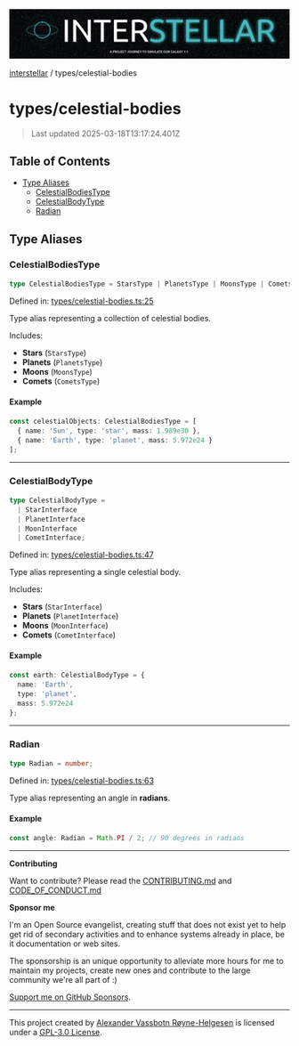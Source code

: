 <div>
  <img alt="SPECCER logo" src="https://raw.githubusercontent.com/phun-ky/interstellar/main/public/interstellar-header.png" style="max-height:120px;" />
</div>

[interstellar](../README.md) / types/celestial-bodies

# types/celestial-bodies

> Last updated 2025-03-18T13:17:24.401Z

## Table of Contents

- [Type Aliases](#type-aliases)
  - [CelestialBodiesType](#celestialbodiestype)
  - [CelestialBodyType](#celestialbodytype)
  - [Radian](#radian)

## Type Aliases

### CelestialBodiesType

```ts
type CelestialBodiesType = StarsType | PlanetsType | MoonsType | CometsType;
```

Defined in:
[types/celestial-bodies.ts:25](https://github.com/phun-ky/interstellar/blob/main/src/types/celestial-bodies.ts#L25)

Type alias representing a collection of celestial bodies.

Includes:

- **Stars** (`StarsType`)
- **Planets** (`PlanetsType`)
- **Moons** (`MoonsType`)
- **Comets** (`CometsType`)

#### Example

```ts
const celestialObjects: CelestialBodiesType = [
  { name: 'Sun', type: 'star', mass: 1.989e30 },
  { name: 'Earth', type: 'planet', mass: 5.972e24 }
];
```

---

### CelestialBodyType

```ts
type CelestialBodyType =
  | StarInterface
  | PlanetInterface
  | MoonInterface
  | CometInterface;
```

Defined in:
[types/celestial-bodies.ts:47](https://github.com/phun-ky/interstellar/blob/main/src/types/celestial-bodies.ts#L47)

Type alias representing a single celestial body.

Includes:

- **Stars** (`StarInterface`)
- **Planets** (`PlanetInterface`)
- **Moons** (`MoonInterface`)
- **Comets** (`CometInterface`)

#### Example

```ts
const earth: CelestialBodyType = {
  name: 'Earth',
  type: 'planet',
  mass: 5.972e24
};
```

---

### Radian

```ts
type Radian = number;
```

Defined in:
[types/celestial-bodies.ts:63](https://github.com/phun-ky/interstellar/blob/main/src/types/celestial-bodies.ts#L63)

Type alias representing an angle in **radians**.

#### Example

```ts
const angle: Radian = Math.PI / 2; // 90 degrees in radians
```

---

**Contributing**

Want to contribute? Please read the
[CONTRIBUTING.md](https://github.com/phun-ky/interstellar/blob/main/CONTRIBUTING.md)
and
[CODE_OF_CONDUCT.md](https://github.com/phun-ky/interstellar/blob/main/CODE_OF_CONDUCT.md)

**Sponsor me**

I'm an Open Source evangelist, creating stuff that does not exist yet to help
get rid of secondary activities and to enhance systems already in place, be it
documentation or web sites.

The sponsorship is an unique opportunity to alleviate more hours for me to
maintain my projects, create new ones and contribute to the large community
we're all part of :)

[Support me on GitHub Sponsors](https://github.com/sponsors/phun-ky).

---

This project created by [Alexander Vassbotn Røyne-Helgesen](http://phun-ky.net)
is licensed under a
[GPL-3.0 License](https://choosealicense.com/licenses/gpl-3.0/).
